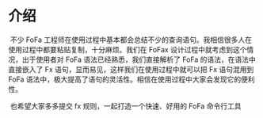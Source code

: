 # 介绍
​		不少 FoFa 工程师在使用过程中基本都会总结不少的查询语句。我相信很多人在使用过程中都要粘贴复制，十分麻烦。我们在 FoFax 设计过程中就考虑到这个情况，出于使用者对 FoFa 语法已经熟悉，我们直接解析了 FoFa 的语法，在语法中直接嵌入了 Fx 语句，显而易见，这样我们在使用过程中就可以把 Fx 语句混用到 FoFa 语法中，极大提高了语句的灵活性。相信在使用过程中大家会发现它的便利性。

​		也希望大家多多提交 fx 规则，一起打造一个快速、好用的 FoFa 命令行工具







